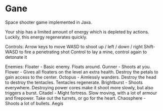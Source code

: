 # Gane
Space shooter game implemented in Java.

Your ship has a limited amount of energy which is depleted by actions. Luckily, this energy regenerates quickly.

Controls:
Arrow keys to move
WASD to shoot up / left / down / right
Shift-WASD to fire a penetrating shot
Control to lay a mine, control again to detonate it

Enemies:
Floater - Basic enemy. Floats around.
Gunner - Shoots at you.
Flower - Gives all floaters on the level an extra health. Destroy the petals to gain access to the center.
Octopus - Aimlessly wanders. Destroy the head to destroy the tentacles. Tentacles regenerate.
Brightburst - Shoots everywhere. Destroying power cores make it shoot more slowly, but also triggers a burst.
Citadel - Might fortress. Slow moving, with a lot of armour and firepower. Take out the turrets, or go for the heart.
Chaosphere - Shoots a lot of bullets.
Aegis 

